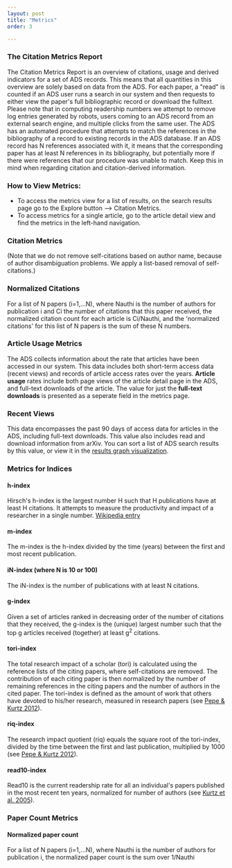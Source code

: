 ```yaml
---
layout: post
title: "Metrics"
order: 3

---
```


### The Citation Metrics Report

The Citation Metrics Report is an overview of citations, usage and derived indicators for a set of ADS records. This means that all quantities in this overview are solely based on data from the ADS. For each paper, a "read" is counted if an ADS user runs a search in our system and then requests to either view the paper's full bibliographic record or download the fulltext. Please note that in computing readership numbers we attempt to remove log entries generated by robots, users coming to an ADS record from an external search engine, and multiple clicks from the same user. The ADS has an automated procedure that attempts to match the references in the bibliography of a record to existing records in the ADS database. If an ADS record has N references associated with it, it means that the corresponding paper has at least N references in its bibliography, but potentially more if there were references that our procedure was unable to match. Keep this in mind when regarding citation and citation-derived information.

### How to View Metrics:

* To access the metrics view for a list of results, on the search results page go to the Explore button --> Citation Metrics.
* To access metrics for a single article, go to the article detail view and find the metrics in the left-hand navigation.


### Citation Metrics


(Note that we do not remove self-citations based on author name, because of author disambiguation problems. We apply a list-based removal of self-citations.)

### Normalized Citations
For a list of N papers (i=1,...N), where Nauthi is the number of authors for publication i and Ci the number of citations that this paper received, the normalized citation count for each article is Ci/Nauthi, and the 'normalized citations' for this list of N papers is the sum of these N numbers.


### Article Usage Metrics
The ADS collects information about the rate that articles have been accessed in our system. This data includes both short-term access data (recent views) and records of article access rates over the years. **Article usage** rates include both page views of the article detail page in the ADS, and full-text downloads of the article. The value for just the **full-text downloads** is presented as a seperate field in the metrics page.

### Recent Views
This data encompasses the past 90 days of access data for articles in the ADS, including full-text downloads. This value also includes read and download information from arXiv. You can sort a list of ADS search results by this value, or view it in the [results graph visualization](../actions/visualize#results-graph).


### Metrics for Indices

#### h-index

Hirsch's h-index is the largest number H such that H publications have at least H citations. It attempts to measure the productivity and impact of a researcher in a single number. <a href="http://en.wikipedia.org/wiki/Hirsch_index" class="urlextern" title="http://en.wikipedia.org/wiki/Hirsch_index"  rel="nofollow" target="_blank">Wikipedia entry</a>

#### m-index
The m-index is the h-index divided by the time (years) between the first and most recent publication.

#### iN-index (where N is 10 or 100)

The iN-index is the number of publications with at least N citations.

#### g-index
Given a set of articles ranked in decreasing order of the number of citations that they received, the g-index is the (unique) largest number such that the top g articles received (together) at least g<sup>2</sup> citations.

#### tori-index
The total research impact of a scholar (tori) is calculated using the reference lists of the citing papers, where self-citations are removed. The contribution of each citing paper is then normalized by the number of remaining references in the citing papers and the number of authors in the cited paper. The tori-index is defined as the amount of work that others have devoted to his/her research, measured in research papers (see <a href="https://ui.adsabs.harvard.edu/#abs/2012PLoSO...746428P/abstract" class="urlextern" title="https://ui.adsabs.harvard.edu/#abs/2012PLoSO...746428P/abstract"  rel="nofollow" target="_blank">Pepe & Kurtz 2012</a>).

#### riq-index
The research impact quotient (riq) equals the square root of the tori-index, divided by the time between the first and last publication, multiplied by 1000 (see <a href="https://ui.adsabs.harvard.edu/#abs/2012PLoSO...746428P/abstract" class="urlextern" title="https://ui.adsabs.harvard.edu/#abs/2012PLoSO...746428P/abstract"  rel="nofollow" target="_blank">Pepe & Kurtz 2012</a>).

#### read10-index
Read10 is the current readership rate for all an individual's papers published in the most recent ten years, normalized for number of authors (see <a href="https://ui.adsabs.harvard.edu/#abs/2005JASIS..56..111K/abstract" class="urlextern" title="The Bibliometric Properties of Article Readership Information" ref="nofollow" target="_blank">Kurtz et al. 2005</a>).



### Paper Count Metrics

#### Normalized paper count
For a list of N papers (i=1,...N), where Nauthi is the number of authors for publication i, the normalized paper count is the sum over 1/Nauthi
